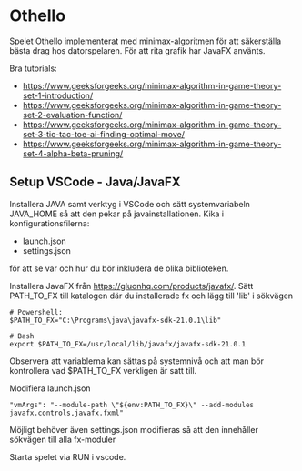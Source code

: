 # Othello

Spelet Othello implementerat med minimax-algoritmen för att säkerställa bästa drag hos datorspelaren. För att rita grafik har JavaFX använts.

Bra tutorials:

- https://www.geeksforgeeks.org/minimax-algorithm-in-game-theory-set-1-introduction/
- https://www.geeksforgeeks.org/minimax-algorithm-in-game-theory-set-2-evaluation-function/
- https://www.geeksforgeeks.org/minimax-algorithm-in-game-theory-set-3-tic-tac-toe-ai-finding-optimal-move/
- https://www.geeksforgeeks.org/minimax-algorithm-in-game-theory-set-4-alpha-beta-pruning/

## Setup VSCode - Java/JavaFX

Installera JAVA samt verktyg i VSCode och sätt systemvariabeln JAVA_HOME så att den pekar på javainstallationen. Kika i konfigurationsfilerna:

- launch.json
- settings.json

för att se var och hur du bör inkludera de olika biblioteken.

Installera JavaFX från https://gluonhq.com/products/javafx/. Sätt PATH_TO_FX till katalogen där du installerade fx och lägg till 'lib' i sökvägen

```
# Powershell:
$PATH_TO_FX="C:\Programs\java\javafx-sdk-21.0.1\lib"

# Bash
export $PATH_TO_FX=/usr/local/lib/javafx/javafx-sdk-21.0.1
```

Observera att variablerna kan sättas på systemnivå och att man bör kontrollera vad $PATH_TO_FX verkligen är satt till.

Modifiera launch.json

```
"vmArgs": "--module-path \"${env:PATH_TO_FX}\" --add-modules javafx.controls,javafx.fxml"
```

Möjligt behöver även settings.json modifieras så att den innehåller sökvägen till alla fx-moduler

Starta spelet via RUN i vscode.

